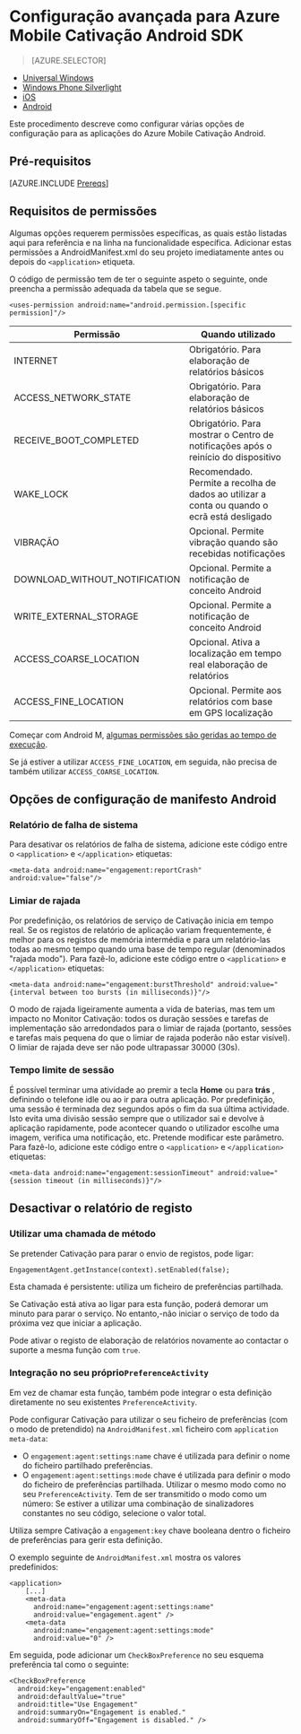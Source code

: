 <properties
    pageTitle="Configuração avançada para Azure Mobile Cativação Android SDK"
    description="Descreve as opções de configuração avançadas incluindo manifesto Android com o Azure Mobile Cativação Android SDK"
    services="mobile-engagement"
    documentationCenter="mobile"
    authors="piyushjo"
    manager="erikre"
    editor="" />

<tags
    ms.service="mobile-engagement"
    ms.workload="mobile"
    ms.tgt_pltfrm="mobile-android"
    ms.devlang="Java"
    ms.topic="article"
    ms.date="10/04/2016"
    ms.author="piyushjo;ricksal" />

# <a name="advanced-configuration-for-azure-mobile-engagement-android-sdk"></a>Configuração avançada para Azure Mobile Cativação Android SDK

> [AZURE.SELECTOR]
- [Universal Windows](mobile-engagement-windows-store-advanced-configuration.md)
- [Windows Phone Silverlight](mobile-engagement-windows-phone-integrate-engagement.md)
- [iOS](mobile-engagement-ios-integrate-engagement.md)
- [Android](mobile-engagement-android-advanced-configuration.md)

Este procedimento descreve como configurar várias opções de configuração para as aplicações do Azure Mobile Cativação Android.

## <a name="prerequisites"></a>Pré-requisitos

[AZURE.INCLUDE [Prereqs](../../includes/mobile-engagement-android-prereqs.md)]

## <a name="permission-requirements"></a>Requisitos de permissões
Algumas opções requerem permissões específicas, as quais estão listadas aqui para referência e na linha na funcionalidade específica. Adicionar estas permissões a AndroidManifest.xml do seu projeto imediatamente antes ou depois do `<application>` etiqueta.

O código de permissão tem de ter o seguinte aspeto o seguinte, onde preencha a permissão adequada da tabela que se segue.

    <uses-permission android:name="android.permission.[specific permission]"/>


| Permissão | Quando utilizado |
| ---------- | --------- |
| INTERNET | Obrigatório. Para elaboração de relatórios básicos |
| ACCESS_NETWORK_STATE | Obrigatório. Para elaboração de relatórios básicos |
| RECEIVE_BOOT_COMPLETED | Obrigatório. Para mostrar o Centro de notificações após o reinício do dispositivo |
| WAKE_LOCK | Recomendado. Permite a recolha de dados ao utilizar a conta ou quando o ecrã está desligado |
| VIBRAÇÃO | Opcional. Permite vibração quando são recebidas notificações |
| DOWNLOAD_WITHOUT_NOTIFICATION | Opcional. Permite a notificação de conceito Android |
| WRITE_EXTERNAL_STORAGE | Opcional. Permite a notificação de conceito Android |
| ACCESS_COARSE_LOCATION | Opcional. Ativa a localização em tempo real elaboração de relatórios |
| ACCESS_FINE_LOCATION | Opcional. Permite aos relatórios com base em GPS localização |

Começar com Android M, [algumas permissões são geridas ao tempo de execução](mobile-engagement-android-location-reporting.md#Android-M-Permissions).

Se já estiver a utilizar ``ACCESS_FINE_LOCATION``, em seguida, não precisa de também utilizar ``ACCESS_COARSE_LOCATION``.

## <a name="android-manifest-configuration-options"></a>Opções de configuração de manifesto Android

### <a name="crash-report"></a>Relatório de falha de sistema

Para desativar os relatórios de falha de sistema, adicione este código entre o `<application>` e `</application>` etiquetas:

    <meta-data android:name="engagement:reportCrash" android:value="false"/>

### <a name="burst-threshold"></a>Limiar de rajada

Por predefinição, os relatórios de serviço de Cativação inicia em tempo real. Se os registos de relatório de aplicação variam frequentemente, é melhor para os registos de memória intermédia e para um relatório-las todas ao mesmo tempo quando uma base de tempo regular (denominados "rajada modo"). Para fazê-lo, adicione este código entre o `<application>` e `</application>` etiquetas:

    <meta-data android:name="engagement:burstThreshold" android:value="{interval between too bursts (in milliseconds)}"/>

O modo de rajada ligeiramente aumenta a vida de baterias, mas tem um impacto no Monitor Cativação: todos os duração sessões e tarefas de implementação são arredondados para o limiar de rajada (portanto, sessões e tarefas mais pequena do que o limiar de rajada poderão não estar visível). O limiar de rajada deve ser não pode ultrapassar 30000 (30s).

### <a name="session-timeout"></a>Tempo limite de sessão

 É possível terminar uma atividade ao premir a tecla **Home** ou para **trás** , definindo o telefone idle ou ao ir para outra aplicação. Por predefinição, uma sessão é terminada dez segundos após o fim da sua última actividade. Isto evita uma divisão sessão sempre que o utilizador sai e devolve à aplicação rapidamente, pode acontecer quando o utilizador escolhe uma imagem, verifica uma notificação, etc. Pretende modificar este parâmetro. Para fazê-lo, adicione este código entre o `<application>` e `</application>` etiquetas:

    <meta-data android:name="engagement:sessionTimeout" android:value="{session timeout (in milliseconds)}"/>

## <a name="disable-log-reporting"></a>Desactivar o relatório de registo

### <a name="using-a-method-call"></a>Utilizar uma chamada de método

Se pretender Cativação para parar o envio de registos, pode ligar:

    EngagementAgent.getInstance(context).setEnabled(false);

Esta chamada é persistente: utiliza um ficheiro de preferências partilhada.

Se Cativação está ativa ao ligar para esta função, poderá demorar um minuto para parar o serviço. No entanto,-não iniciar o serviço de todo da próxima vez que iniciar a aplicação.

Pode ativar o registo de elaboração de relatórios novamente ao contactar o suporte a mesma função com `true`.

### <a name="integration-in-your-own-preferenceactivity"></a>Integração no seu próprio`PreferenceActivity`

Em vez de chamar esta função, também pode integrar o esta definição diretamente no seu existentes `PreferenceActivity`.

Pode configurar Cativação para utilizar o seu ficheiro de preferências (com o modo de pretendido) na `AndroidManifest.xml` ficheiro com `application meta-data`:

-   O `engagement:agent:settings:name` chave é utilizada para definir o nome do ficheiro partilhado preferências.
-   O `engagement:agent:settings:mode` chave é utilizada para definir o modo do ficheiro de preferências partilhada. Utilizar o mesmo modo como no seu `PreferenceActivity`. Tem de ser transmitido o modo como um número: Se estiver a utilizar uma combinação de sinalizadores constantes no seu código, selecione o valor total.

Utiliza sempre Cativação a `engagement:key` chave booleana dentro o ficheiro de preferências para gerir esta definição.

O exemplo seguinte de `AndroidManifest.xml` mostra os valores predefinidos:

    <application>
        [...]
        <meta-data
          android:name="engagement:agent:settings:name"
          android:value="engagement.agent" />
        <meta-data
          android:name="engagement:agent:settings:mode"
          android:value="0" />

Em seguida, pode adicionar um `CheckBoxPreference` no seu esquema preferência tal como o seguinte:

    <CheckBoxPreference
      android:key="engagement:enabled"
      android:defaultValue="true"
      android:title="Use Engagement"
      android:summaryOn="Engagement is enabled."
      android:summaryOff="Engagement is disabled." />
